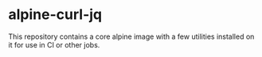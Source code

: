 # alpine-curl-jq

This repository contains a core alpine image with a few utilities installed on it for use in CI or other jobs.
